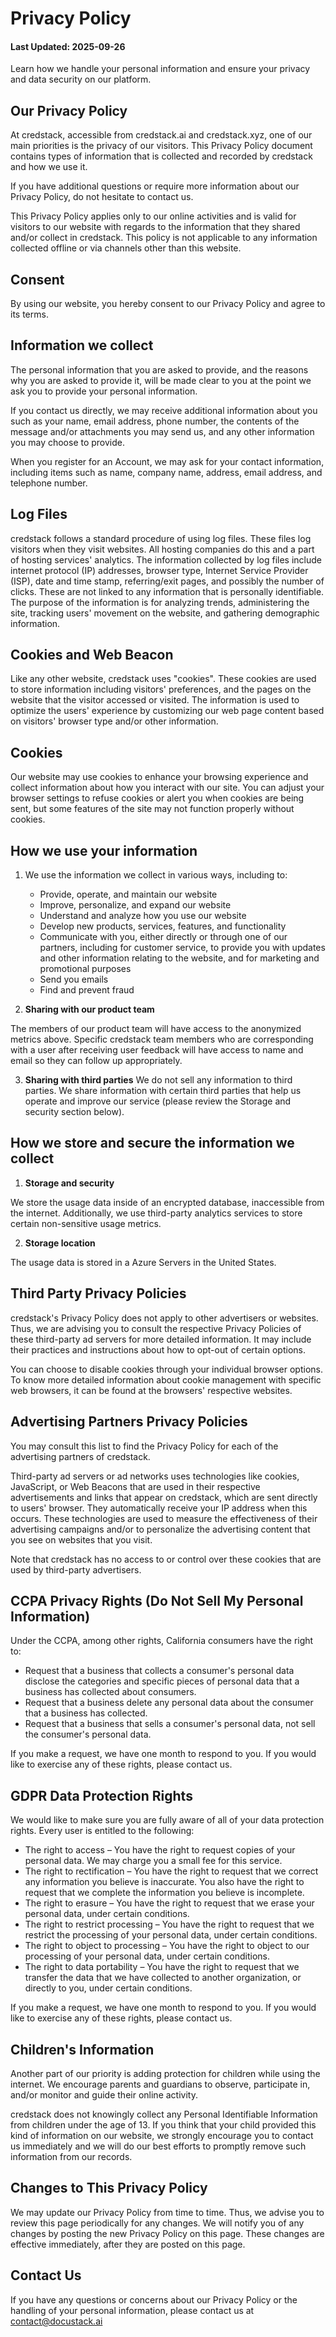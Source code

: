 
# Privacy Policy
#### Last Updated: 2025-09-26

Learn how we handle your personal information and ensure your privacy and data security on our platform.

## Our Privacy Policy
At credstack, accessible from credstack.ai and credstack.xyz, one of our main priorities is the privacy of our visitors. This Privacy Policy document contains types of information that is collected and recorded by credstack and how we use it.

If you have additional questions or require more information about our Privacy Policy, do not hesitate to contact us.

This Privacy Policy applies only to our online activities and is valid for visitors to our website with regards to the information that they shared and/or collect in credstack. This policy is not applicable to any information collected offline or via channels other than this website.

## Consent
By using our website, you hereby consent to our Privacy Policy and agree to its terms.

## Information we collect
The personal information that you are asked to provide, and the reasons why you are asked to provide it, will be made clear to you at the point we ask you to provide your personal information.

If you contact us directly, we may receive additional information about you such as your name, email address, phone number, the contents of the message and/or attachments you may send us, and any other information you may choose to provide.

When you register for an Account, we may ask for your contact information, including items such as name, company name, address, email address, and telephone number.

## Log Files
credstack follows a standard procedure of using log files. These files log visitors when they visit websites. All hosting companies do this and a part of hosting services' analytics. The information collected by log files include internet protocol (IP) addresses, browser type, Internet Service Provider (ISP), date and time stamp, referring/exit pages, and possibly the number of clicks. These are not linked to any information that is personally identifiable. The purpose of the information is for analyzing trends, administering the site, tracking users' movement on the website, and gathering demographic information.

## Cookies and Web Beacon
Like any other website, credstack uses "cookies". These cookies are used to store information including visitors' preferences, and the pages on the website that the visitor accessed or visited. The information is used to optimize the users' experience by customizing our web page content based on visitors' browser type and/or other information.

## Cookies
Our website may use cookies to enhance your browsing experience and collect information about how you interact with our site. You can adjust your browser settings to refuse cookies or alert you when cookies are being sent, but some features of the site may not function properly without cookies.

## How we use your information
1. We use the information we collect in various ways, including to:
   - Provide, operate, and maintain our website
   - Improve, personalize, and expand our website
   - Understand and analyze how you use our website
   - Develop new products, services, features, and functionality
   - Communicate with you, either directly or through one of our partners, including for customer service, to provide you with updates and other information relating to the website, and for marketing and promotional purposes
   - Send you emails
   - Find and prevent fraud

2. **Sharing with our product team**

The members of our product team will have access to the anonymized metrics above. Specific credstack team members who are corresponding with a user after receiving user feedback will have access to name and email so they can follow up appropriately.

3. **Sharing with third parties**
We do not sell any information to third parties. We share information with certain third parties that help us operate and improve our service (please review the Storage and security section below).

## How we store and secure the information we collect
1. **Storage and security**

We store the usage data inside of an encrypted database, inaccessible from the internet. Additionally, we use third-party analytics services to store certain non-sensitive usage metrics.

2. **Storage location**

The usage data is stored in a Azure Servers in the United States.

## Third Party Privacy Policies
credstack's Privacy Policy does not apply to other advertisers or websites. Thus, we are advising you to consult the respective Privacy Policies of these third-party ad servers for more detailed information. It may include their practices and instructions about how to opt-out of certain options.

You can choose to disable cookies through your individual browser options. To know more detailed information about cookie management with specific web browsers, it can be found at the browsers' respective websites.

## Advertising Partners Privacy Policies
You may consult this list to find the Privacy Policy for each of the advertising partners of credstack.

Third-party ad servers or ad networks uses technologies like cookies, JavaScript, or Web Beacons that are used in their respective advertisements and links that appear on credstack, which are sent directly to users' browser. They automatically receive your IP address when this occurs. These technologies are used to measure the effectiveness of their advertising campaigns and/or to personalize the advertising content that you see on websites that you visit.

Note that credstack has no access to or control over these cookies that are used by third-party advertisers.

## CCPA Privacy Rights (Do Not Sell My Personal Information)
Under the CCPA, among other rights, California consumers have the right to:
- Request that a business that collects a consumer's personal data disclose the categories and specific pieces of personal data that a business has collected about consumers.
- Request that a business delete any personal data about the consumer that a business has collected.
- Request that a business that sells a consumer's personal data, not sell the consumer's personal data.

If you make a request, we have one month to respond to you. If you would like to exercise any of these rights, please contact us.

## GDPR Data Protection Rights
We would like to make sure you are fully aware of all of your data protection rights. Every user is entitled to the following:
- The right to access – You have the right to request copies of your personal data. We may charge you a small fee for this service.
- The right to rectification – You have the right to request that we correct any information you believe is inaccurate. You also have the right to request that we complete the information you believe is incomplete.
- The right to erasure – You have the right to request that we erase your personal data, under certain conditions.
- The right to restrict processing – You have the right to request that we restrict the processing of your personal data, under certain conditions.
- The right to object to processing – You have the right to object to our processing of your personal data, under certain conditions.
- The right to data portability – You have the right to request that we transfer the data that we have collected to another organization, or directly to you, under certain conditions.

If you make a request, we have one month to respond to you. If you would like to exercise any of these rights, please contact us.

## Children's Information
Another part of our priority is adding protection for children while using the internet. We encourage parents and guardians to observe, participate in, and/or monitor and guide their online activity.

credstack does not knowingly collect any Personal Identifiable Information from children under the age of 13. If you think that your child provided this kind of information on our website, we strongly encourage you to contact us immediately and we will do our best efforts to promptly remove such information from our records.

## Changes to This Privacy Policy
We may update our Privacy Policy from time to time. Thus, we advise you to review this page periodically for any changes. We will notify you of any changes by posting the new Privacy Policy on this page. These changes are effective immediately, after they are posted on this page.

## Contact Us
If you have any questions or concerns about our Privacy Policy or the handling of your personal information, please contact us at [contact@docustack.ai](mailto:contact@docustack.ai)
